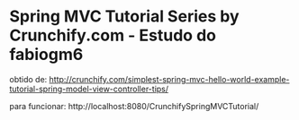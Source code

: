 # Spring MVC Tutorial Series by Crunchify.com - Estudo do fabiogm6

obtido de:
http://crunchify.com/simplest-spring-mvc-hello-world-example-tutorial-spring-model-view-controller-tips/


para funcionar:
http://localhost:8080/CrunchifySpringMVCTutorial/


